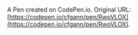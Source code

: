 # 

A Pen created on CodePen.io. Original URL: [https://codepen.io/cfgann/pen/RwoVLOX](https://codepen.io/cfgann/pen/RwoVLOX).


